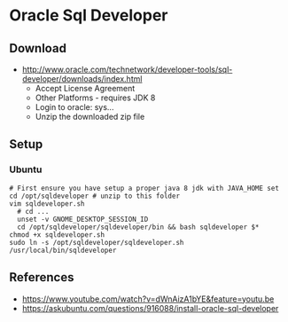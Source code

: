 # Oracle Sql Developer

## Download
* http://www.oracle.com/technetwork/developer-tools/sql-developer/downloads/index.html
  * Accept License Agreement
  * Other Platforms - requires JDK 8
  * Login to oracle: sys...
  * Unzip the downloaded zip file
## Setup
### Ubuntu
```
# First ensure you have setup a proper java 8 jdk with JAVA_HOME set
cd /opt/sqldeveloper # unzip to this folder
vim sqldeveloper.sh
  # cd ...
  unset -v GNOME_DESKTOP_SESSION_ID
  cd /opt/sqldeveloper/sqldeveloper/bin && bash sqldeveloper $*
chmod +x sqldeveloper.sh
sudo ln -s /opt/sqldeveloper/sqldeveloper.sh /usr/local/bin/sqldeveloper
```

## References
* https://www.youtube.com/watch?v=dWnAizA1bYE&feature=youtu.be
* https://askubuntu.com/questions/916088/install-oracle-sql-developer
